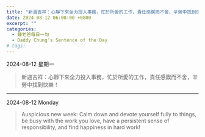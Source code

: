 ```yaml
---
title: "新週吉祥：心靜下來全力投入事務，忙於所愛的工作，責任感鍥而不舍，辛勞中找到快樂！ <br> Auspicious new week: Calm down and devote yourself fully to things, be busy with the work you love, have a persistent sense of responsibility, and find happiness in hard work!"
date: 2024-08-12 06:00:00 +0800
excerpt: ""
categories:
  - 鍾老爸每日一句
  - Daddy Chung's Sentence of the Day
# tags:
---
```


2024-08-12 星期一

> 新週吉祥：心靜下來全力投入事務，忙於所愛的工作，責任感鍥而不舍，辛勞中找到快樂！

---

2024-08-12 Monday

> Auspicious new week: Calm down and devote yourself fully to things, be busy with the work you love, have a persistent sense of responsibility, and find happiness in hard work!
